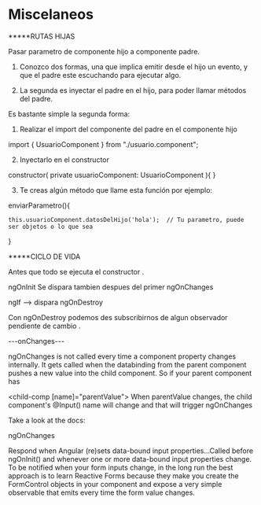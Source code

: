 # Miscelaneos

*****RUTAS HIJAS

Pasar parametro de componente hijo a componente padre.

1. Conozco dos formas, una que implica emitir desde el hijo un evento, y que el padre este escuchando para ejecutar algo.

2. La segunda es inyectar el padre en el hijo, para poder llamar métodos del padre.

Es bastante simple la segunda forma:

1. Realizar el import del componente del padre en el componente hijo

import { UsuarioComponent } from "./usuario.component"; 

2. Inyectarlo en el constructor

constructor( private usuarioComponent: UsuarioComponent ){ } 

3. Te creas algún método que llame esta función por ejemplo:

enviarParametro(){
 
    this.usuarioComponent.datosDelHijo('hola');  // Tu parametro, puede ser objetos o lo que sea
 
}




*****CICLO DE VIDA

Antes que todo se ejecuta el constructor .

ngOnInit
Se dispara tambien despues del primer ngOnChanges

ngIf --> dispara ngOnDestroy

Con ngOnDestroy podemos des subscribirnos de algun observador pendiente de cambio .

---onChanges---

ngOnChanges is not called every time a component property changes internally. It gets called when the databinding from the parent component pushes a new value into the child component. So if your parent component has

<child-comp [name]="parentValue"></child-comp>
When parentValue changes, the child component's @Input() name will change and that will trigger ngOnChanges

Take a look at the docs:

ngOnChanges

Respond when Angular (re)sets data-bound input properties...Called before ngOnInit() and whenever one or more data-bound input properties change.
To be notified when your form inputs change, in the long run the best approach is to learn Reactive Forms because they make you create the FormControl objects in your component and expose a very simple observable that emits every time the form value changes.


